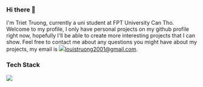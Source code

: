 ### Hi there 👋

I'm Triet Truong, currently a uni student at FPT University Can Tho. Welcome to my profile, I only have personal projects on my github profile right now, hopefully I'll be able to create more interesting projects that I can show. Feel free to contact me about any questions you might have about my projects, my email is <img src="https://img.shields.io/badge/Gmail-D14836?style=for-the-badge&logo=gmail&logoColor=white"></img>louistruong2001@gmail.com.

### Tech Stack
<img src="https://img.shields.io/badge/React-20232A?style=for-the-badge&logo=react&logoColor=61DAFB"></img>

<!--
**triettruong1/triettruong1** is a ✨ _special_ ✨ repository because its `README.md` (this file) appears on your GitHub profile.

Here are some ideas to get you started:

- 🔭 I’m currently working on ...
- 🌱 I’m currently learning ...
- 👯 I’m looking to collaborate on ...
- 🤔 I’m looking for help with ...
- 💬 Ask me about ...
- 📫 How to reach me: ...
- 😄 Pronouns: ...
- ⚡ Fun fact: ...
-->
